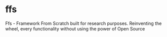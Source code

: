 ffs
===

Ffs - Framework From Scratch built for research purposes. Reinventing the wheel, every functionality without using the power of Open Source
